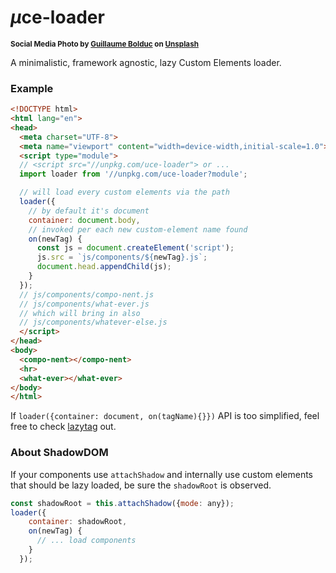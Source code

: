 # <em>µ</em>ce-loader

<sup>**Social Media Photo by [Guillaume Bolduc](https://unsplash.com/@guibolduc) on [Unsplash](https://unsplash.com/)**</sup>

A minimalistic, framework agnostic, lazy Custom Elements loader.

### Example

```html
<!DOCTYPE html>
<html lang="en">
<head>
  <meta charset="UTF-8">
  <meta name="viewport" content="width=device-width,initial-scale=1.0">
  <script type="module">
  // <script src="//unpkg.com/uce-loader"> or ...
  import loader from '//unpkg.com/uce-loader?module';

  // will load every custom elements via the path
  loader({
    // by default it's document
    container: document.body,
    // invoked per each new custom-element name found
    on(newTag) {
      const js = document.createElement('script');
      js.src = `js/components/${newTag}.js`;
      document.head.appendChild(js);
    }
  });
  // js/components/compo-nent.js
  // js/components/what-ever.js
  // which will bring in also
  // js/components/whatever-else.js
  </script>
</head>
<body>
  <compo-nent></compo-nent>
  <hr>
  <what-ever></what-ever>
</body>
</html>
```

If `loader({container: document, on(tagName){}})` API is too simplified, feel free to check [lazytag](https://github.com/WebReflection/lazytag#readme) out.

### About ShadowDOM

If your components use `attachShadow` and internally use custom elements that should be lazy loaded, be sure the `shadowRoot` is observed.

```js
const shadowRoot = this.attachShadow({mode: any});
loader({
    container: shadowRoot,
    on(newTag) {
      // ... load components
    }
  });
```
